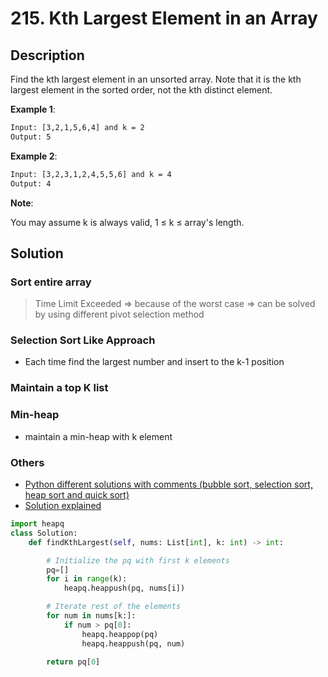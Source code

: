 # 215. Kth Largest Element in an Array

## Description

Find the kth largest element in an unsorted array. Note that it is the kth largest element in the sorted order, not the kth distinct element.

**Example 1**:

```txt
Input: [3,2,1,5,6,4] and k = 2
Output: 5
```

**Example 2**:

```txt
Input: [3,2,3,1,2,4,5,5,6] and k = 4
Output: 4
```

**Note**:

You may assume k is always valid, 1 ≤ k ≤ array's length.

## Solution

### Sort entire array

> Time Limit Exceeded => because of the worst case => can be solved by using different pivot selection method

### Selection Sort Like Approach

* Each time find the largest number and insert to the k-1 position

### Maintain a top K list

### Min-heap

* maintain a min-heap with k element

### Others

* [Python different solutions with comments (bubble sort, selection sort, heap sort and quick sort)](https://leetcode.com/problems/kth-largest-element-in-an-array/discuss/60306/Python-different-solutions-with-comments-(bubble-sort-selection-sort-heap-sort-and-quick-sort).)
* [Solution explained](https://leetcode.com/problems/kth-largest-element-in-an-array/discuss/60294/Solution-explained)

```py
import heapq
class Solution:
    def findKthLargest(self, nums: List[int], k: int) -> int:

        # Initialize the pq with first k elements
        pq=[]
        for i in range(k):
            heapq.heappush(pq, nums[i])

        # Iterate rest of the elements
        for num in nums[k:]:
            if num > pq[0]:
                heapq.heappop(pq)
                heapq.heappush(pq, num)

        return pq[0]
```
